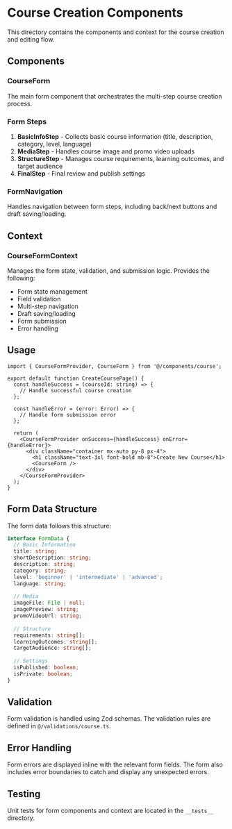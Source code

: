 # Course Creation Components

This directory contains the components and context for the course creation and editing flow.

## Components

### CourseForm

The main form component that orchestrates the multi-step course creation process.

### Form Steps

1. **BasicInfoStep** - Collects basic course information (title, description, category, level, language)
2. **MediaStep** - Handles course image and promo video uploads
3. **StructureStep** - Manages course requirements, learning outcomes, and target audience
4. **FinalStep** - Final review and publish settings

### FormNavigation

Handles navigation between form steps, including back/next buttons and draft saving/loading.

## Context

### CourseFormContext

Manages the form state, validation, and submission logic. Provides the following:

- Form state management
- Field validation
- Multi-step navigation
- Draft saving/loading
- Form submission
- Error handling

## Usage

```tsx
import { CourseFormProvider, CourseForm } from '@/components/course';

export default function CreateCoursePage() {
  const handleSuccess = (courseId: string) => {
    // Handle successful course creation
  };

  const handleError = (error: Error) => {
    // Handle form submission error
  };

  return (
    <CourseFormProvider onSuccess={handleSuccess} onError={handleError}>
      <div className="container mx-auto py-8 px-4">
        <h1 className="text-3xl font-bold mb-8">Create New Course</h1>
        <CourseForm />
      </div>
    </CourseFormProvider>
  );
}
```

## Form Data Structure

The form data follows this structure:

```typescript
interface FormData {
  // Basic Information
  title: string;
  shortDescription: string;
  description: string;
  category: string;
  level: 'beginner' | 'intermediate' | 'advanced';
  language: string;
  
  // Media
  imageFile: File | null;
  imagePreview: string;
  promoVideoUrl: string;
  
  // Structure
  requirements: string[];
  learningOutcomes: string[];
  targetAudience: string[];
  
  // Settings
  isPublished: boolean;
  isPrivate: boolean;
}
```

## Validation

Form validation is handled using Zod schemas. The validation rules are defined in `@/validations/course.ts`.

## Error Handling

Form errors are displayed inline with the relevant form fields. The form also includes error boundaries to catch and display any unexpected errors.

## Testing

Unit tests for form components and context are located in the `__tests__` directory.

